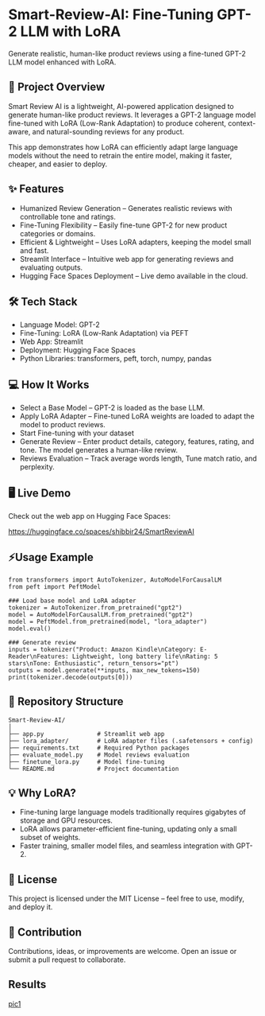 # Smart-Review-AI: Fine-Tuning GPT-2 LLM with LoRA

Generate realistic, human-like product reviews using a fine-tuned GPT-2 LLM model enhanced with LoRA.

## 🚀 Project Overview

Smart Review AI is a lightweight, AI-powered application designed to generate human-like product reviews. It leverages a GPT-2 language model fine-tuned with LoRA (Low-Rank Adaptation) to produce coherent, context-aware, and natural-sounding reviews for any product.

This app demonstrates how LoRA can efficiently adapt large language models without the need to retrain the entire model, making it faster, cheaper, and easier to deploy.

## ✨ Features

- Humanized Review Generation – Generates realistic reviews with controllable tone and ratings.
- Fine-Tuning Flexibility – Easily fine-tune GPT-2 for new product categories or domains.
- Efficient & Lightweight – Uses LoRA adapters, keeping the model small and fast.
- Streamlit Interface – Intuitive web app for generating reviews and evaluating outputs.
- Hugging Face Spaces Deployment – Live demo available in the cloud.

## 🛠️ Tech Stack

- Language Model: GPT-2
- Fine-Tuning: LoRA (Low-Rank Adaptation) via PEFT
- Web App: Streamlit
- Deployment: Hugging Face Spaces
- Python Libraries: transformers, peft, torch, numpy, pandas

## 💻 How It Works

- Select a Base Model – GPT-2 is loaded as the base LLM.
- Apply LoRA Adapter – Fine-tuned LoRA weights are loaded to adapt the model to product reviews.
- Start Fine-tuning with your dataset
- Generate Review – Enter product details, category, features, rating, and tone. The model generates a human-like review.
- Reviews Evaluation – Track average words length, Tune match ratio, and perplexity.

## 🖥️ Live Demo

Check out the web app on Hugging Face Spaces:

https://huggingface.co/spaces/shibbir24/SmartReviewAI

## ⚡Usage Example
```
from transformers import AutoTokenizer, AutoModelForCausalLM
from peft import PeftModel

### Load base model and LoRA adapter
tokenizer = AutoTokenizer.from_pretrained("gpt2")
model = AutoModelForCausalLM.from_pretrained("gpt2")
model = PeftModel.from_pretrained(model, "lora_adapter")
model.eval()

### Generate review
inputs = tokenizer("Product: Amazon Kindle\nCategory: E-Reader\nFeatures: Lightweight, long battery life\nRating: 5 stars\nTone: Enthusiastic", return_tensors="pt")
outputs = model.generate(**inputs, max_new_tokens=150)
print(tokenizer.decode(outputs[0]))
```

## 📂 Repository Structure
```
Smart-Review-AI/
│
├── app.py               # Streamlit web app
├── lora_adapter/        # LoRA adapter files (.safetensors + config)
├── requirements.txt     # Required Python packages
├── evaluate_model.py    # Model reviews evaluation
├── finetune_lora.py     # Model fine-tuning
└── README.md            # Project documentation
```

## 💡 Why LoRA?

- Fine-tuning large language models traditionally requires gigabytes of storage and GPU resources.
- LoRA allows parameter-efficient fine-tuning, updating only a small subset of weights.
- Faster training, smaller model files, and seamless integration with GPT-2.

## 📝 License

This project is licensed under the MIT License – feel free to use, modify, and deploy it.

## 🙌 Contribution

Contributions, ideas, or improvements are welcome. Open an issue or submit a pull request to collaborate.

## Results

[pic1](https://github.com/shibbir24/Smart-Review-AI/blob/main/Results/LoRA%20Fine-Tuned%20LLM%20Model%20Evaluation%20After%2020%20Reviews.png)


